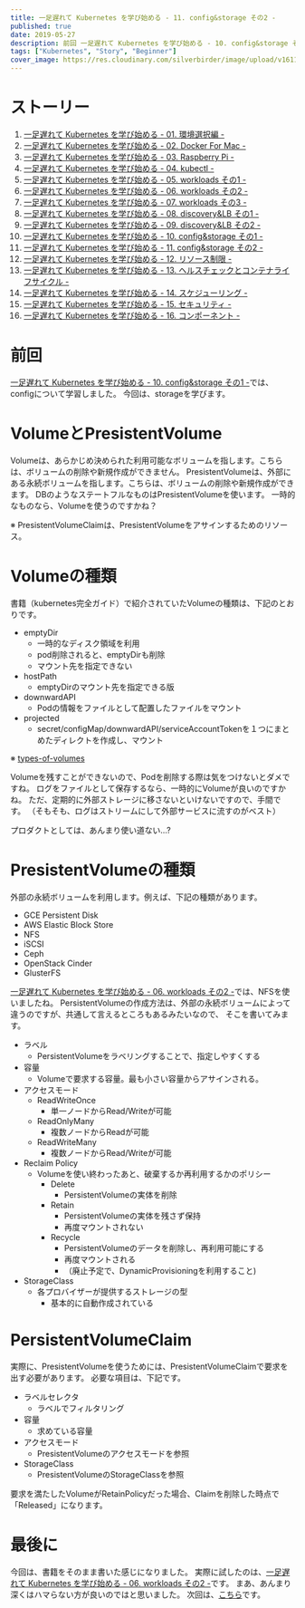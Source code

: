 ```yaml
---
title: 一足遅れて Kubernetes を学び始める - 11. config&storage その2 -
published: true
date: 2019-05-27
description: 前回 一足遅れて Kubernetes を学び始める - 10. config&storage その1 -では、configについて学習しました。今回は、storageを学びます。
tags: ["Kubernetes", "Story", "Beginner"]
cover_image: https://res.cloudinary.com/silverbirder/image/upload/v1611128736/silver-birder.github.io/assets/logo.png
---
```


<!--  TODO: TOC -->

# ストーリー
1. [一足遅れて Kubernetes を学び始める - 01. 環境選択編 -](./start_the_learning_kubernetes_01.md)
1. [一足遅れて Kubernetes を学び始める - 02. Docker For Mac -](./start_the_learning_kubernetes_02.md)
1. [一足遅れて Kubernetes を学び始める - 03. Raspberry Pi -](./start_the_learning_kubernetes_03.md)
1. [一足遅れて Kubernetes を学び始める - 04. kubectl -](./start_the_learning_kubernetes_04.md)
1. [一足遅れて Kubernetes を学び始める - 05. workloads その1 -](./start_the_learning_kubernetes_05.md)
1. [一足遅れて Kubernetes を学び始める - 06. workloads その2 -](./start_the_learning_kubernetes_06.md)
1. [一足遅れて Kubernetes を学び始める - 07. workloads その3 -](./start_the_learning_kubernetes_07.md)
1. [一足遅れて Kubernetes を学び始める - 08. discovery&LB その1 -](./start_the_learning_kubernetes_08.md)
1. [一足遅れて Kubernetes を学び始める - 09. discovery&LB その2 -](./start_the_learning_kubernetes_09.md)
1. [一足遅れて Kubernetes を学び始める - 10. config&storage その1 -](./start_the_learning_kubernetes_10.md)
1. [一足遅れて Kubernetes を学び始める - 11. config&storage その2 -](./start_the_learning_kubernetes_11.md)
1. [一足遅れて Kubernetes を学び始める - 12. リソース制限 -](./start_the_learning_kubernetes_12.md)
1. [一足遅れて Kubernetes を学び始める - 13. ヘルスチェックとコンテナライフサイクル -](./start_the_learning_kubernetes_13.md)
1. [一足遅れて Kubernetes を学び始める - 14. スケジューリング -](./start_the_learning_kubernetes_14.md)
1. [一足遅れて Kubernetes を学び始める - 15. セキュリティ -](./start_the_learning_kubernetes_15.md)
1. [一足遅れて Kubernetes を学び始める - 16. コンポーネント -](./start_the_learning_kubernetes_16.md)

# 前回
[一足遅れて Kubernetes を学び始める - 10. config&storage その1 -](./start_the_learning_kubernetes_10.md)では、configについて学習しました。
今回は、storageを学びます。

# VolumeとPresistentVolume
Volumeは、あらかじめ決められた利用可能なボリュームを指します。こちらは、ボリュームの削除や新規作成ができません。
PresistentVolumeは、外部にある永続ボリュームを指します。こちらは、ボリュームの削除や新規作成ができます。
DBのようなステートフルなものはPresistentVolumeを使います。
一時的なものなら、Volumeを使うのですかね？ 

※ PresistentVolumeClaimは、PresistentVolumeをアサインするためのリソース。

# Volumeの種類
書籍（kubernetes完全ガイド）で紹介されていたVolumeの種類は、下記のとおりです。

* emptyDir
    * 一時的なディスク領域を利用
    * pod削除されると、emptyDirも削除
    * マウント先を指定できない
* hostPath
    * emptyDirのマウント先を指定できる版
* downwardAPI
    * Podの情報をファイルとして配置したファイルをマウント
* projected
    * secret/configMap/downwardAPI/serviceAccountTokenを１つにまとめたディレクトを作成し、マウント

※ [types-of-volumes](https://kubernetes.io/docs/concepts/storage/volumes/#types-of-volumes)

Volumeを残すことができないので、Podを削除する際は気をつけないとダメですね。
ログをファイルとして保存するなら、一時的にVolumeが良いのですかね。
ただ、定期的に外部ストレージに移さないといけないですので、手間です。
（そもそも、ログはストリームにして外部サービスに流すのがベスト）

プロダクトとしては、あんまり使い道ない...? 

# PresistentVolumeの種類

外部の永続ボリュームを利用します。例えば、下記の種類があります。

* GCE Persistent Disk
* AWS Elastic Block Store
* NFS
* iSCSI
* Ceph
* OpenStack Cinder
* GlusterFS

[一足遅れて Kubernetes を学び始める - 06. workloads その2 -](./start_the_learning_kubernetes_06.md)では、NFSを使いましたね。
PersistentVolumeの作成方法は、外部の永続ボリュームによって違うのですが、共通して言えるところもあるみたいなので、
そこを書いてみます。

* ラベル
    * PersistentVolumeをラベリングすることで、指定しやすくする
* 容量
    * Volumeで要求する容量。最も小さい容量からアサインされる。
* アクセスモード
    * ReadWriteOnce
        * 単一ノードからRead/Writeが可能
    * ReadOnlyMany
        * 複数ノードからReadが可能
    * ReadWriteMany
        * 複数ノードからRead/Writeが可能
* Reclaim Policy
    * Volumeを使い終わったあと、破棄するか再利用するかのポリシー
        * Delete
            * PersistentVolumeの実体を削除
        * Retain
            * PersistentVolumeの実体を残さず保持
            * 再度マウントされない
        * Recycle
            * PersistentVolumeのデータを削除し、再利用可能にする
            * 再度マウントされる
            * （廃止予定で、DynamicProvisioningを利用すること)
* StorageClass
    * 各プロバイザーが提供するストレージの型
        * 基本的に自動作成されている 

# PersistentVolumeClaim
実際に、PresistentVolumeを使うためには、PresistentVolumeClaimで要求を出す必要があります。
必要な項目は、下記です。

* ラベルセレクタ
    * ラベルでフィルタリング
* 容量
    * 求めている容量
* アクセスモード
    * PresistentVolumeのアクセスモードを参照
* StorageClass
    * PresistentVolumeのStorageClassを参照

要求を満たしたVolumeがRetainPolicyだった場合、Claimを削除した時点で「Released」になります。

# 最後に
今回は、書籍をそのまま書いた感じになりました。
実際に試したのは、[一足遅れて Kubernetes を学び始める - 06. workloads その2 -](./start_the_learning_kubernetes_06.md)です。
まあ、あんまり深くはハマらない方が良いのではと思いました。
次回は、[こちら](./start_the_learning_kubernetes_12.md)です。
